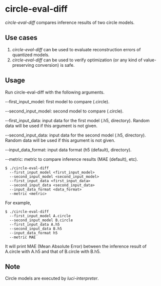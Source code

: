 # circle-eval-diff

_circle-eval-diff_ compares inference results of two circle models.

## Use cases

1. _circle-eval-diff_ can be used to evaluate reconstruction errors of quantized models.
2. _circle-eval-diff_ can be used to verify optimization (or any kind of value-preserving conversion) is safe.

## Usage

Run circle-eval-diff with the following arguments.

--first_input_model: first model to compare (.circle).

--second_input_model: second model to compare (.circle).

--first_input_data: input data for the first model (.h5, directory). Random data will be used if this argument is not given.

--second_input_data: input data for the second model (.h5, directory). Random data will be used if this argument is not given.

--input_data_format: input data format (h5 (default), directory).

--metric: metric to compare inference results (MAE (default), etc).

```
$ ./circle-eval-diff
  --first_input_model <first_input_model>
  --second_input_model <second_input_model>
  --first_input_data <first_input_data>
  --second_input_data <second_input_data>
  --input_data_format <data_format>
  --metric <metric>
```

For example,
```
$ ./circle-eval-diff
  --first_input_model A.circle
  --second_input_model B.circle
  --first_input_data A.h5
  --second_input_data B.h5
  --input_data_format h5
  --metric MAE
```

It will print MAE (Mean Absolute Error) between the inference result of A.circle with A.h5 and that of B.circle with B.h5.

## Note

Circle models are executed by _luci-interpreter_.
